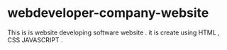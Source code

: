 # webdeveloper-company-website
This is is website developing software website . it is create using HTML , CSS JAVASCRIPT . 
